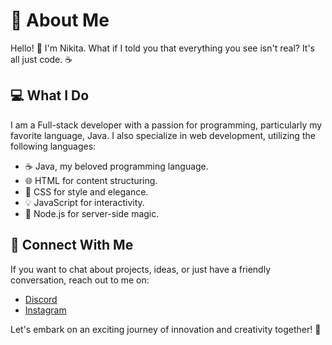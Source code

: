 # 🚀 About Me
Hello! 👋 I'm Nikita. What if I told you that everything you see isn't real? It's all just code. ☕

## 💻 What I Do
I am a Full-stack developer with a passion for programming, particularly my favorite language, Java. I also specialize in web development, utilizing the following languages:

- ☕ Java, my beloved programming language.
- 🌐 HTML for content structuring.
- 🎨 CSS for style and elegance.
- 💡 JavaScript for interactivity.
- 🚀 Node.js for server-side magic.

## 🌟 Connect With Me
If you want to chat about projects, ideas, or just have a friendly conversation, reach out to me on:
- [Discord](https://discord.gg/MJhkW7FeBQ)
- [Instagram](https://www.instagram.com/neckitwin/)

Let's embark on an exciting journey of innovation and creativity together! 🌟
